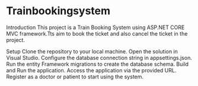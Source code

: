 # Trainbookingsystem
Introduction
This project is a Train Booking System using ASP.NET CORE MVC framework.Tts aim to book the ticket and also cancel the ticket in the project.

Setup
Clone the repository to your local machine. Open the solution in Visual Studio. 
Configure the database connection string in appsettings.json.
Run the entity Framework migrations to create the database schema.
Build and Run the application.
Access the application via the provided URL.
Register as a doctor or patient to start using the system.

